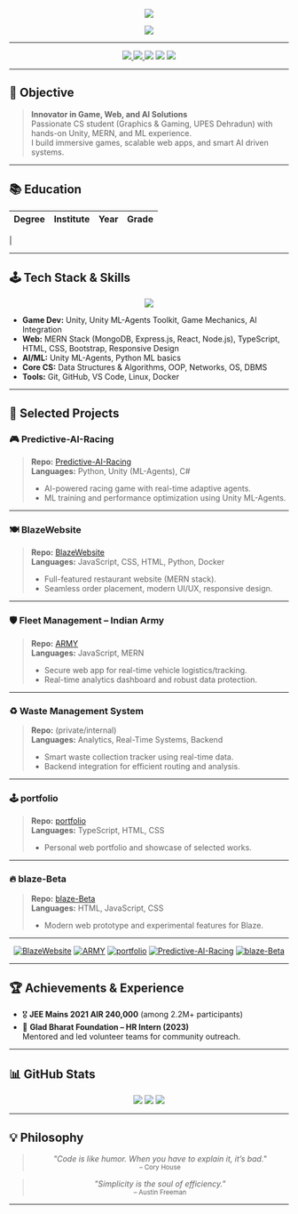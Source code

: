 <!-- Profile README for rohit7nkuamr -->

<p align="center">
  <img src="https://capsule-render.vercel.app/api?type=waving&color=0:232526,100:3A7BD5&height=220&section=header&text=Rohit%20Kumar&fontSize=55&fontAlignY=40&desc=Game%20Dev%20%7C%20AI%20Enthusiast%20%7C%20Fullstack%20Creator&descAlign=80&descAlignY=70" />
</p>

<div align="center">
  <img src="https://readme-typing-svg.demolab.com?font=Fira+Code&weight=700&duration=2500&pause=900&color=3A7BD5FF&center=true&vCenter=true&multiline=true&width=700&height=60&lines=Game+%26+Web+Developer+%7C+AI+Explorer+%7C+Graphics+%26+Gaming+Specialist" />
</div>

---

<!-- BADGES & CONTACT -->
<div align="center">
  <a href="mailto:rohit7ngod@gmail.com">
    <img src="https://img.shields.io/badge/Email-EA4335?style=for-the-badge&logo=gmail&logoColor=white"/>
  </a>
  <a href="https://www.linkedin.com/in/rohit7nkumar/" target="_blank">
    <img src="https://img.shields.io/badge/LinkedIn-0A66C2?style=for-the-badge&logo=linkedin&logoColor=white"/>
  </a>
  <img src="https://img.shields.io/badge/Location-Dehradun,%20IN-3A7BD5?style=for-the-badge&logo=google-maps&logoColor=white"/>
  <img src="https://img.shields.io/badge/Gaming%20%26%20AI-Unity%20%7C%20ML-Agents-222C37?style=for-the-badge&logo=unity&logoColor=white"/>
  <img src="https://img.shields.io/badge/Web%20Stack-MERN-40AE36?style=for-the-badge&logo=react&logoColor=white"/>
</div>

---

## 🎯 Objective

> **Innovator in Game, Web, and AI Solutions**  
> Passionate CS student (Graphics & Gaming, UPES Dehradun) with hands-on Unity, MERN, and ML experience.  
> I build immersive games, scalable web apps, and smart AI driven systems.

---

## 📚 Education

| Degree | Institute | Year | Grade |
|:------:|:---------:|:----:|:-----:|
|

---

## 🕹️ Tech Stack & Skills

<div align="center">
  <img src="https://skillicons.dev/icons?i=unity,cs,cpp,python,java,js,ts,react,nodejs,express,mongodb,html,css,bootstrap,git,github,linux,vscode,docker" />
</div>

- **Game Dev:** Unity, Unity ML-Agents Toolkit, Game Mechanics, AI Integration  
- **Web:** MERN Stack (MongoDB, Express.js, React, Node.js), TypeScript, HTML, CSS, Bootstrap, Responsive Design  
- **AI/ML:** Unity ML-Agents, Python ML basics  
- **Core CS:** Data Structures & Algorithms, OOP, Networks, OS, DBMS  
- **Tools:** Git, GitHub, VS Code, Linux, Docker  

---

## 🚀 Selected Projects

### 🎮 Predictive-AI-Racing
> **Repo:** [Predictive-AI-Racing](https://github.com/rohit7nkuamr/Predictive-AI-Racing)  
> **Languages:** Python, Unity (ML-Agents), C#  
> - AI-powered racing game with real-time adaptive agents.
> - ML training and performance optimization using Unity ML-Agents.

---

### 🍽️ BlazeWebsite
> **Repo:** [BlazeWebsite](https://github.com/rohit7nkuamr/BlazeWebsite)  
> **Languages:** JavaScript, CSS, HTML, Python, Docker  
> - Full-featured restaurant website (MERN stack).
> - Seamless order placement, modern UI/UX, responsive design.

---

### 🛡️ Fleet Management – Indian Army
> **Repo:** [ARMY](https://github.com/rohit7nkuamr/ARMY)  
> **Languages:** JavaScript, MERN  
> - Secure web app for real-time vehicle logistics/tracking.
> - Real-time analytics dashboard and robust data protection.

---

### ♻️ Waste Management System
> **Repo:** (private/internal)  
> **Languages:** Analytics, Real-Time Systems, Backend  
> - Smart waste collection tracker using real-time data.
> - Backend integration for efficient routing and analysis.

---

### 🕹️ portfolio
> **Repo:** [portfolio](https://github.com/rohit7nkuamr/portfolio)  
> **Languages:** TypeScript, HTML, CSS  
> - Personal web portfolio and showcase of selected works.

---

### 🔥 blaze-Beta
> **Repo:** [blaze-Beta](https://github.com/rohit7nkuamr/blaze-Beta)  
> **Languages:** HTML, JavaScript, CSS  
> - Modern web prototype and experimental features for Blaze.

---

<div align="center">

[![BlazeWebsite](https://img.shields.io/badge/BlazeWebsite-232526?style=flat-square&logo=github)](https://github.com/rohit7nkuamr/BlazeWebsite)
[![ARMY](https://img.shields.io/badge/ARMY-232526?style=flat-square&logo=github)](https://github.com/rohit7nkuamr/ARMY)
[![portfolio](https://img.shields.io/badge/portfolio-232526?style=flat-square&logo=github)](https://github.com/rohit7nkuamr/portfolio)
[![Predictive-AI-Racing](https://img.shields.io/badge/Predictive--AI--Racing-232526?style=flat-square&logo=github)](https://github.com/rohit7nkuamr/Predictive-AI-Racing)
[![blaze-Beta](https://img.shields.io/badge/blaze--Beta-232526?style=flat-square&logo=github)](https://github.com/rohit7nkuamr/blaze-Beta)

</div>

---

## 🏆 Achievements & Experience

- 🎖️ **JEE Mains 2021 AIR 240,000** (among 2.2M+ participants)
- 👥 **Glad Bharat Foundation – HR Intern (2023)**  
  Mentored and led volunteer teams for community outreach.

---

## 📊 GitHub Stats

<div align="center">
  <img src="https://github-readme-stats.vercel.app/api?username=rohit7nkuamr&show_icons=true&theme=tokyonight&hide_border=true"/>
  <img src="https://github-readme-streak-stats.herokuapp.com/?user=rohit7nkuamr&theme=tokyonight&hide_border=true"/>
  <img src="https://github-readme-stats.vercel.app/api/top-langs/?username=rohit7nkuamr&layout=compact&theme=tokyonight&hide_border=true"/>
</div>

---

## 💡 Philosophy

<div align="center">

> _"Code is like humor. When you have to explain it, it’s bad."_  
> <sub>– Cory House</sub>

> _"Simplicity is the soul of efficiency."_  
> <sub>– Austin Freeman</sub>

</div>

---

<!--
**rohit7nkuamr/rohit7nkuamr** – B.Tech CS (Graphics & Gaming) | Unity | MERN | AI | Open to collab!
-->
